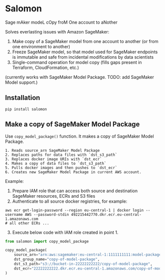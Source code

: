# Salomon
Sage mAker modeL cOpy froM One account to aNother

Solves everlasting issues with Amazon SageMaker:
1. Make copy of a SageMaker model from one account to another (or from one environment to another)
2. Freeze SageMaker model, so that model used for SageMaker endpoints is immutable and safe from incidental modifications by data scientists
3. Single-command operation for model copy (fills gaps present in Terraform, CloudFormation, etc.) 

(currently works with SageMaker Model Package. TODO: add SageMaker Model support.)

## Installation

```shell
pip install salomon
```

## Make a copy of SageMaker Model Package

Use `copy_model_package()` function. It makes a copy of SageMaker Model Package.
    
    1. Reads source_arn SageMaker Model Package
    2. Replaces paths for data files with `dst_s3_path`
    3. Replaces docker image URIs with `dst_ecr`
    4. Makes a copy of data files to `dst_s3_path`
    5. Pulls docker images and then pushes to `dst_ecr`
    6. Creates new SageMaker Model Package in current AWS account.

Example:

1. Prepare IAM role that can access both source and destination SageMaker resources, ECRs and S3 files
2. Authenticate to all source docker registries, for example:
```shell
aws ecr get-login-password --region eu-central-1 | docker login --username AWS --password-stdin 492215442770.dkr.ecr.eu-central-1.amazonaws.com
# all other ECRs ...
```
3. Execute below code with IAM role created in point 1.

```python
from salomon import copy_model_package

copy_model_package(
    source_arn="arn:aws:sagemaker:eu-central-1:1111111111:model-package/source-model-package/1",
    dst_group_name="copy-of-model-package",
    dst_s3_path="s3://bucket-in-22222222222/copy-of-model-package",
    dst_ecr="22222222222.dkr.ecr.eu-central-1.amazonaws.com/copy-of-model-package"   
)
```
